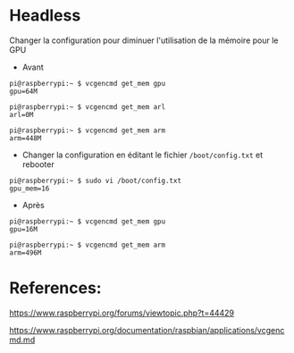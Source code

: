 # Headless

Changer la configuration pour diminuer l'utilisation de la mémoire pour le GPU


* Avant

```
pi@raspberrypi:~ $ vcgencmd get_mem gpu
gpu=64M
```

```
pi@raspberrypi:~ $ vcgencmd get_mem arl
arl=0M
```

```
pi@raspberrypi:~ $ vcgencmd get_mem arm
arm=448M
```

* Changer la configuration en éditant le fichier `/boot/config.txt` et rebooter

```
pi@raspberrypi:~ $ sudo vi /boot/config.txt
gpu_mem=16
```

* Après

```
pi@raspberrypi:~ $ vcgencmd get_mem gpu
gpu=16M
```


```
pi@raspberrypi:~ $ vcgencmd get_mem arm
arm=496M
```

# References:

https://www.raspberrypi.org/forums/viewtopic.php?t=44429

https://www.raspberrypi.org/documentation/raspbian/applications/vcgencmd.md

